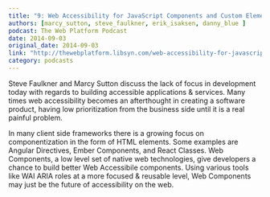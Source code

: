 ```yaml
---
title: "9: Web Accessibility for JavaScript Components and Custom Elements"
authors: [marcy_sutton, steve_faulkner, erik_isaksen, danny_blue ]
podcast: The Web Platform Podcast
date: 2014-09-03
original_date: 2014-09-03
link: "http://thewebplatform.libsyn.com/web-accessibility-for-javascript-components-and-custom-elements"
category: podcasts
---
```


Steve Faulkner and Marcy Sutton discuss the lack of focus in development today with regards to building accessible applications & services. Many times web accessibility becomes an afterthought in creating a software product, having low prioritization from the business side until it is a real painful problem.

<!-- Excerpt -->

In many client side frameworks there is a growing focus on componentization in the form of HTML elements. Some examples are Angular Directives, Ember Components, and React Classes. Web Components, a low level set of native web technologies, give developers a chance to build better Web Accessibile components. Using various tools like WAI ARIA roles at a more focused & reusable level, Web Components may just be the future of accessibility on the web.
